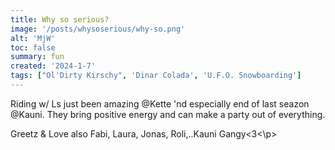 ```yaml
---
title: Why so serious?
image: '/posts/whysoserious/why-so.png'
alt: 'MjW'
toc: false
summary: fun
created: '2024-1-7'
tags: ["Ol'Dirty Kirschy", 'Dinar Colada', 'U.F.O. Snowboarding']
---
```


<p>Riding w/ Ls just been amazing @Kette 'nd especially end of last seazon @Kauni. They bring positive energy and can make a party out of everything.

<p>Greetz & Love also Fabi, Laura, Jonas, Roli,..Kauni Gangy<3<\p>

<script>
  import { YouTube } from 'sveltekit-embed'
</script>

<YouTube youTubeId="Bo2iqIqYkTs" />
